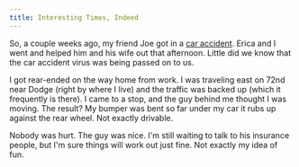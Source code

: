 ```yaml
---
title: Interesting Times, Indeed
---
```

So, a couple weeks ago, my friend Joe got in a [car accident][1]. Erica and I
went and helped him and his wife out that afternoon. Little did we know that
the car accident virus was being passed on to us.

I got rear-ended on the way home from work. I was traveling east on 72nd near
Dodge (right by where I live) and the traffic was backed up (which it
frequently is there). I came to a stop, and the guy behind me thought I was
moving. The result? My bumper was bent so far under my car it rubs up against
the rear wheel. Not exactly drivable.

Nobody was hurt. The guy was nice. I'm still waiting to talk to his insurance
people, but I'm sure things will work out just fine. Not exactly my idea of
fun.

   [1]: http://excastle.com/blog/archive/2005/07/01/1863.aspx

